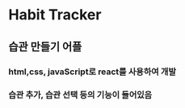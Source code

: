 # Habit Tracker

## 습관 만들기 어플
### html,css, javaScript로 react를 사용하여 개발
### 습관 추가, 습관 선택 등의 기능이 들어있음
